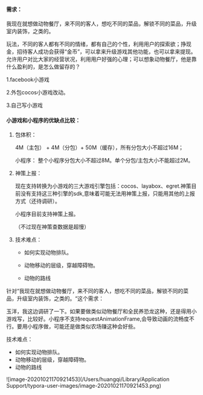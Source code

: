 #### 需求：

我现在就想做动物餐厅，来不同的客人，想吃不同的菜品，解锁不同的菜品，升级室内装饰，之类的。

玩法，不同的客人都有不同的情绪，都有自己的个性，利用用户的探索欲；挣现金，招待客人成功会获得“金币”，可以拿来升级游戏其他功能，也可以拿来提现。允许用户对比大家的经营状况，利用用户好强的心理；可以想象动物餐厅，他是靠什么盈利的，是怎么做留存的？

1.facebook小游戏

2.外包cocos小游戏改动。

3.自己写小游戏

#### 小游戏和小程序的优缺点比较：

1. 包体积： 

   4M（主包） + 4M（分包）+ 50M（缓存），所有分包大小不超过16M；

   小程序： 整个小程序分包大小不超过8M。单个分包/主包大小不能超过2M。

2. 神策上报：

   现在支持转换为小游戏的三大游戏引擎包括：cocos、layabox、egret.神策目前没有支持这三种引擎的sdk,意味着可能无法用神策上报，只能用其他的上报方式（还待调研）。

   小程序目前支持神策上报。

   （不过现在神策查数据是超慢）

3. 技术难点：

   - 如何实现动物排队。

   - 动物移动的层级，穿越障碍物。

   - 动物的路线

     

针对“我现在就想做动物餐厅，来不同的客人，想吃不同的菜品，解锁不同的菜品，升级室内装饰，之类的。“这个需求：

玉洋，我这边调研了一下。如果要做类似动物餐厅和全民养恐龙这种，还是得用小游戏写，比较好。小程序不支持requestAnimationFrame,会导致动画的流畅度不行。要用小程序做，可能还是做类似农场赚这种会好些。

技术难点：

- 如何实现动物排队。
- 动物移动的层级，穿越障碍物。
- 动物的路线

![image-20201021170921453](/Users/huangqi/Library/Application Support/typora-user-images/image-20201021170921453.png)
